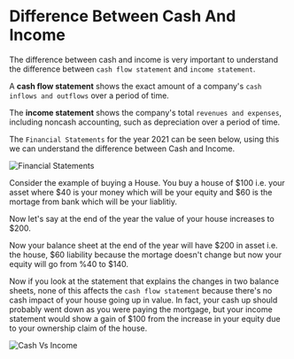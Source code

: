 # Difference Between Cash And Income

The difference between cash and income is very important to understand the difference between `cash flow statement` and `income statement`.

A **cash flow statement** shows the exact amount of a company's `cash inflows and outflows` over a period of time.

The **income statement** shows the company's total `revenues and expenses`, including noncash accounting, such as depreciation over a period of time.

The `Financial Statements` for the year 2021 can be seen below, using this we can understand the difference between Cash and Income.

![Financial Statements](/difference_between_cash_and_income/img1.png)

Consider the example of buying a House. You buy a house of $100 i.e. your asset where $40 is your money which will be your equity and $60 is the mortage from bank which will be your liablitiy.

Now let's say at the end of the year the value of your house increases to $200.

Now your balance sheet at the end of the year will have $200 in asset i.e. the house, $60 liability because the mortage doesn't change but now your equity will go from %40 to $140.

Now if you look at the statement that explains the changes in two balance sheets, none of this affects the `cash flow statement` because there's no cash impact of your house going up in value. In fact, your cash up should probably went down as you were paying the mortgage, but your income statement would show a gain of $100 from the increase in your equity due to your ownership claim of the house.

![Cash Vs Income](/difference_between_cash_and_income/img2.png)
